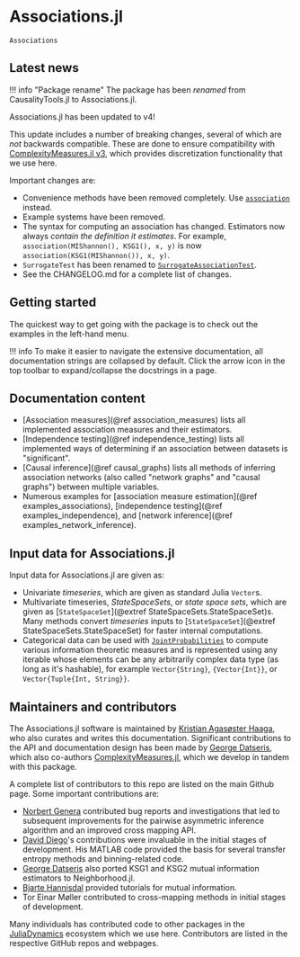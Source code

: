 # Associations.jl

```@docs
Associations
```

## Latest news

!!! info "Package rename"
    The package has been *renamed* from CausalityTools.jl to Associations.jl.

Associations.jl has been updated to v4! 

This update includes a number of breaking changes, several of which are *not* backwards compatible.
These are done to ensure compatibility with 
[ComplexityMeasures.jl v3](https://juliadynamics.github.io/DynamicalSystemsDocs.jl/complexitymeasures/stable/), which provides discretization functionality that we use here.

Important changes are:
- Convenience methods have been removed completely. Use [`association`](@ref) instead.
- Example systems have been removed.
- The syntax for computing an association has changed. Estimators now always *contain the definition it estimates*. For example, `association(MIShannon(), KSG1(), x, y)` is now `association(KSG1(MIShannon()), x, y)`.
- `SurrogateTest` has been renamed to [`SurrogateAssociationTest`](@ref). 
- See the CHANGELOG.md for a complete list of changes.

## Getting started

The quickest way to get going with the package is to check out the examples in the left-hand menu.

!!! info
    To make it easier to navigate the extensive documentation, all documentation strings are 
    collapsed by default. Click the arrow icon in 
    the top toolbar to expand/collapse the docstrings in a page.


## Documentation content 

- [Association measures](@ref association_measures) lists all implemented association measures and their estimators.
- [Independence testing](@ref independence_testing) lists all implemented ways of determining if an association between datasets is "significant".
- [Causal inference](@ref causal_graphs) lists all methods of inferring association networks
  (also called "network graphs" and "causal graphs") between multiple variables.
- Numerous examples for [association measure estimation](@ref examples_associations), 
  [independence testing](@ref examples_independence), and 
  [network inference](@ref examples_network_inference).

## Input data for Associations.jl

Input data for Associations.jl are given as:

- Univariate *timeseries*, which are given as standard Julia `Vector`s.
- Multivariate timeseries, *StateSpaceSets*, or *state space sets*, which are given as
    [`StateSpaceSet`](@extref StateSpaceSets.StateSpaceSet)s. Many methods convert *timeseries* inputs to [`StateSpaceSet`](@extref StateSpaceSets.StateSpaceSet)
    for faster internal computations.
- Categorical data can be used with [`JointProbabilities`](@ref) to compute various
    information theoretic measures and is represented using any iterable whose elements
    can be any arbitrarily complex data type (as long as it's hashable), for example
    `Vector{String}`, `{Vector{Int}}`, or `Vector{Tuple{Int, String}}`.

## Maintainers and contributors

The Associations.jl software is maintained by
[Kristian Agasøster Haaga](https://github.com/kahaaga), who also curates and writes this
documentation. Significant contributions to the API and documentation design has been
made by [George Datseris](https://github.com/Datseris), which also co-authors
[ComplexityMeasures.jl](https://github.com/JuliaDynamics/ComplexityMeasures.jl), which
we develop in tandem with this package.

A complete list of contributors to this repo are listed on the main Github page. Some
important contributions are:

- [Norbert Genera](https://github.com/norbertgerena) contributed bug reports and
    investigations that led to subsequent improvements for the pairwise asymmetric
    inference algorithm and an improved cross mapping API.
- [David Diego](https://www.researchgate.net/profile/David-Diego)'s contributions were
    invaluable in the initial stages of development. His MATLAB code provided the basis
    for several transfer entropy methods and binning-related code.
- [George Datseris](https://github.com/Datseris) also ported KSG1 and KSG2 mutual
    information estimators to Neighborhood.jl.
- [Bjarte Hannisdal](https://github.com/bhannis) provided tutorials for mutual information.
- Tor Einar Møller contributed to cross-mapping methods in initial stages of development.

Many individuals has contributed code to other packages
in the [JuliaDynamics](https://juliadynamics.github.io/JuliaDynamics/) ecosystem which
we use here. Contributors are listed in the respective GitHub repos and webpages.
